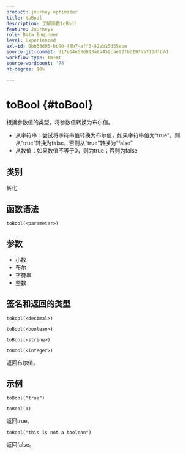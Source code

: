 ```yaml
---
product: journey optimizer
title: toBool
description: 了解函数toBool
feature: Journeys
role: Data Engineer
level: Experienced
exl-id: 0bb68d05-bb90-48b7-aff3-82ab15d55ebe
source-git-commit: d17e64e03d093a8a459caef2fb0197a5710dfb7d
workflow-type: tm+mt
source-wordcount: '74'
ht-degree: 10%

---
```


# toBool {#toBool}

根据参数值的类型，将参数值转换为布尔值。

* 从字符串：尝试将字符串值转换为布尔值，如果字符串值为“true”，则从“true”转换为false，否则从“true”转换为“false”
* 从数值：如果数值不等于0，则为true；否则为false

## 类别

转化

## 函数语法

`toBool(<parameter>)`

## 参数

* 小数
* 布尔
* 字符串
* 整数

## 签名和返回的类型

`toBool(<decimal>)`

`toBool(<boolean>)`

`toBool(<string>)`

`toBool(<integer>)`

返回布尔值。

## 示例

`toBool("true")`

`toBool(1)`

返回true。

`toBool("this is not a boolean")`

返回false。
